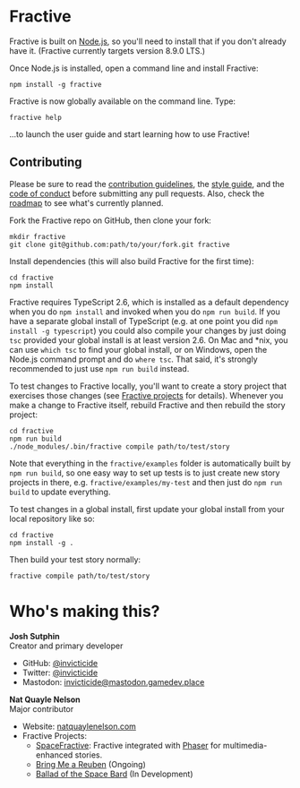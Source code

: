 # Fractive

Fractive is built on [Node.js](https://nodejs.org), so you'll need to install that if you don't already have it. (Fractive currently targets version 8.9.0 LTS.)

Once Node.js is installed, open a command line and install Fractive:

	npm install -g fractive

Fractive is now globally available on the command line. Type:

	fractive help
	
...to launch the user guide and start learning how to use Fractive!

## Contributing

Please be sure to read the [contribution guidelines](https://github.com/invicticide/fractive/blob/dev/.github/contributing.md), the [style guide](https://github.com/invicticide/fractive/blob/dev/.github/code_style.md), and the [code of conduct](https://github.com/invicticide/fractive/blob/dev/.github/code_of_conduct.md) before submitting any pull requests. Also, check the [roadmap](https://github.com/invicticide/fractive/blob/dev/.github/roadmap.md) to see what's currently planned.

Fork the Fractive repo on GitHub, then clone your fork:

	mkdir fractive
	git clone git@github.com:path/to/your/fork.git fractive

Install dependencies (this will also build Fractive for the first time):

	cd fractive
	npm install

Fractive requires TypeScript 2.6, which is installed as a default dependency when you do `npm install` and invoked when you do `npm run build`. If you have a separate global install of TypeScript (e.g. at one point you did `npm install -g typescript`) you could also compile your changes by just doing `tsc` provided your global install is at least version 2.6. On Mac and *nix, you can use `which tsc` to find your global install, or on Windows, open the Node.js command prompt and do `where tsc`. That said, it's strongly recommended to just use `npm run build` instead.

To test changes to Fractive locally, you'll want to create a story project that exercises those changes (see [Fractive projects](#fractive-projects) for details). Whenever you make a change to Fractive itself, rebuild Fractive and then rebuild the story project:

	cd fractive
	npm run build
	./node_modules/.bin/fractive compile path/to/test/story

Note that everything in the `fractive/examples` folder is automatically built by `npm run build`, so one easy way to set up tests is to just create new story projects in there, e.g. `fractive/examples/my-test` and then just do `npm run build` to update everything.

To test changes in a global install, first update your global install from your local repository like so:

	cd fractive
	npm install -g .

Then build your test story normally:

	fractive compile path/to/test/story

# Who's making this?

**Josh Sutphin**<br>
Creator and primary developer

- GitHub: [@invicticide](https://github.com/invicticide)
- Twitter: [@invicticide](https://twitter.com/invicticide)
- Mastodon: [invicticide@mastodon.gamedev.place](https://mastodon.gamedev.place/@invicticide)

**Nat Quayle Nelson**<br>
Major contributor

- Website: [natquaylenelson.com](https://natquaylenelson.com)
- Fractive Projects:
	- [SpaceFractive](https://github.com/NQNStudios/SpaceFractive): Fractive integrated with [Phaser](https://phaser.io) for multimedia-enhanced stories.
	- [Bring Me a Reuben](https://nqn.itch.io/bring-me-a-reuben) (Ongoing)
	- [Ballad of the Space Bard](https://balladofthespacebard.com) (In Development)
